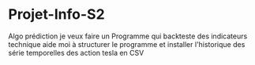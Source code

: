 # Projet-Info-S2
Algo prédiction
je veux faire un Programme qui backteste des indicateurs technique aide moi à structurer le programme et installer l'historique des série temporelles des action tesla en CSV
